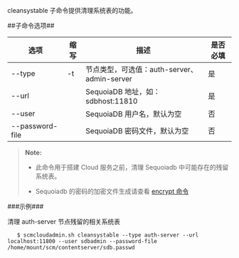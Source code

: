 cleansystable 子命令提供清理系统表的功能。

##子命令选项##

|选项       |缩写 |描述                                                   |是否必填|
|-----------|-----|----------------------------------------------------   |--------|
|--type     |-t   |节点类型，可选值：auth-server、admin-server            |是      |
|--url      |     |SequoiaDB 地址，如：sdbhost:11810                      |是      |
|--user     |     |SequoiaDB 用户名，默认为空                             |否      |
|--password-file| |SequoiaDB 密码文件，默认为空                           |否      |

>  **Note:**
>
>  *  此命令用于搭建 Cloud 服务之前，清理 Sequoiadb 中可能存在的残留系统表。
>
>  *  Sequoiadb 的密码的加密文件生成请查看 [encrypt 命令][encrypt_tool]

###示例###

清理 auth-server 节点残留的相关系统表

```lang-javascript
   $ scmcloudadmin.sh cleansystable --type auth-server --url localhost:11800 --user sdbadmin --password-file /home/mount/scm/contentserver/sdb.passwd
```

[encrypt_tool]:Maintainance/Tools/Scmadmin/encrypt.md